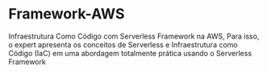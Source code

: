 # Framework-AWS
Infraestrutura Como Código com Serverless Framework na AWS, Para isso, o expert apresenta os conceitos de Serverless e Infraestrutura como Código (IaC) em uma abordagem totalmente prática usando o Serverless Framework
